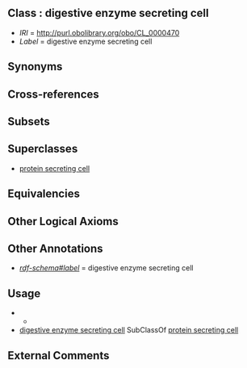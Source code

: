 
## Class : digestive enzyme secreting cell

 * *IRI* = http://purl.obolibrary.org/obo/CL_0000470
 * *Label* = digestive enzyme secreting cell

## Synonyms


## Cross-references


## Subsets


## Superclasses

 * [protein secreting cell](../../CL/54/CL_0000154.md)

## Equivalencies


## Other Logical Axioms


## Other Annotations

 * *[rdf-schema#label](../../el/rdf-schema#label.md)* = digestive enzyme secreting cell

## Usage

 * -
 * [digestive enzyme secreting cell](../../CL/70/CL_0000470.md) SubClassOf [protein secreting cell](../../CL/54/CL_0000154.md)

## External Comments


